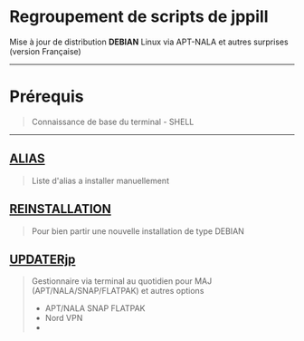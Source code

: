# Regroupement de scripts de jppill
Mise à jour de distribution **DEBIAN** Linux via APT-NALA et autres surprises (version Française)
________________________________________
# Prérequis
> Connaissance de base du terminal - SHELL
________________________________________

## [ALIAS](ALIAS)
> Liste d'alias a installer manuellement

## [REINSTALLATION](REINSTALLATION)
> Pour bien partir une nouvelle installation de type DEBIAN

## [UPDATERjp](UPDATERjp)
> Gestionnaire via terminal au quotidien pour MAJ (APT/NALA/SNAP/FLATPAK) et autres options
>   - APT/NALA SNAP FLATPAK
>   - Nord VPN
>   - 

